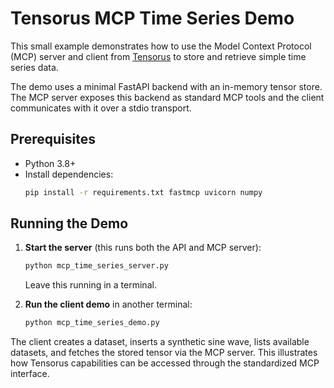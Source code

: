 # Tensorus MCP Time Series Demo

This small example demonstrates how to use the Model Context Protocol (MCP) server and client from [Tensorus](https://github.com/tensorus/tensorus) to store and retrieve simple time series data.

The demo uses a minimal FastAPI backend with an in-memory tensor store. The MCP server exposes this backend as standard MCP tools and the client communicates with it over a stdio transport.

## Prerequisites

* Python 3.8+
* Install dependencies:
  ```bash
  pip install -r requirements.txt fastmcp uvicorn numpy
  ```

## Running the Demo

1. **Start the server** (this runs both the API and MCP server):
   ```bash
   python mcp_time_series_server.py
   ```
   Leave this running in a terminal.

2. **Run the client demo** in another terminal:
   ```bash
   python mcp_time_series_demo.py
   ```

The client creates a dataset, inserts a synthetic sine wave, lists available datasets, and fetches the stored tensor via the MCP server. This illustrates how Tensorus capabilities can be accessed through the standardized MCP interface.
